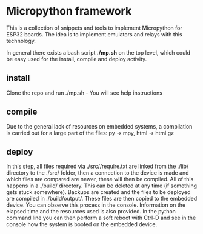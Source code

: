 # Micropython framework

This is a collection of snippets and tools to implement Micropython for ESP32 boards. The idea is to implement emulators and relays with this technology.

In general there exists a bash script **./mp.sh** on the top level, which could be easy used for the install, compile and deploy activity.

## install

Clone the repo and run ./mp.sh - You will see help instructions

## compile

Due to the general lack of resources on embedded systems, a compilation is carried out for a large part of the files: py -> mpy, html -> html.gz

## deploy 

In this step, all files required via ./src/<project>/require.txt are linked from the ./lib/ directory to the ./src/<project> folder, then a connection to the device is made and which files are compared are newer, these will then be compiled. All of this happens in a ./build/ directory. This can be deleted at any time (if something gets stuck somewhere). Backups are created and the files to be deployed are compiled in ./build/output/<project>. These files are then copied to the embedded device. You can observe this process in the console. Information on the elapsed time and the resources used is also provided. In the python command line you can then perform a soft reboot with Ctrl-D and see in the console how the system is booted on the embedded device.
